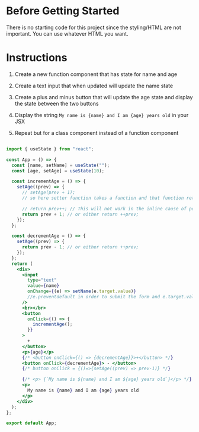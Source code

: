 # Before Getting Started

There is no starting code for this project since the styling/HTML are not important. You can use whatever HTML you want.

# Instructions

1. Create a new function component that has state for name and age

2. Create a text input that when updated will update the name state

3. Create a plus and minus button that will update the age state and display the state between the two buttons

4. Display the string `My name is {name} and I am {age} years old` in your JSX

5. Repeat but for a class component instead of a function component


```jsx

import { useState } from "react";

const App = () => {
  const [name, setName] = useState("");
  const [age, setAge] = useState(10);

  const incrementAge = () => {
    setAge((prev) => {
      // setAge(prev + 1);
      // so here setter function takes a function and that function returns updated value

      // return prev++; // This will not work in the inline cause of post processor
      return prev + 1; // or either return ++prev;
    });
  };

  const decrementAge = () => {
    setAge((prev) => {
      return prev - 1; // or either return ++prev;
    });
  };
  return (
    <div>
      <input
        type="text"
        value={name}
        onChange={(e) => setName(e.target.value)}
        //e.preventdefault in order to submit the form and e.target.value for getting the value which user entered
      />
      <br></br>
      <button
        onClick={() => {
          incrementAge();
        }}
      >
        +
      </button>
      <p>{age}</p>
      {/* <button onClick={() => {decrementAge}}>+</button> */}
      <button onClick={decrementAge}> - </button>
      {/* button onClick = {()=>{setAge((prev) => prev-1)} */}

      {/* <p> {`My name is ${name} and I am ${age} years old`}</p> */}
      <p>
        My name is {name} and I am {age} years old
      </p>
    </div>
  );
};

export default App;


```